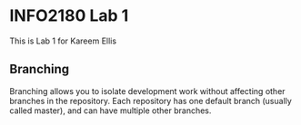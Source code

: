 # INFO2180 Lab 1
This is Lab 1 for Kareem Ellis
## Branching
Branching allows you to isolate development work without affecting other branches in the repository. Each repository has one default branch (usually called master), and can have multiple other branches.